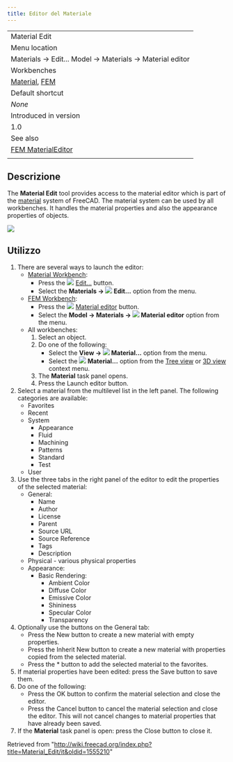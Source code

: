 ```yaml
---
title: Editor del Materiale
---
```

|  |
| --- |
| Material Edit |
| Menu location |
| Materials → Edit... Model → Materials → Material editor |
| Workbenches |
| [Material](/Material_Workbench "Material Workbench"), [FEM](/FEM_Workbench "FEM Workbench") |
| Default shortcut |
| *None* |
| Introduced in version |
| 1.0 |
| See also |
| [FEM MaterialEditor](/FEM_MaterialEditor "FEM MaterialEditor") |
|  |

## Descrizione

The **Material Edit** tool provides access to the material editor which is part of the [material](/Material "Material") system of FreeCAD. The material system can be used by all workbenches. It handles the material properties and also the appearance properties of objects.

![](/images/Material_Edit_Dialog.png)

## Utilizzo

1. There are several ways to launch the editor:
   * [Material Workbench](/Material_Workbench "Material Workbench"):
     + Press the ![](/images/Material_Edit.svg) [Edit...](/Material_Edit "Material Edit") button.
     + Select the **Materials → ![](/images/Material_Edit.svg) Edit...** option from the menu.
   * [FEM Workbench](/FEM_Workbench "FEM Workbench"):
     + Press the ![](/images/FEM_MaterialEditor.svg) [Material editor](/FEM_MaterialEditor "FEM MaterialEditor") button.
     + Select the **Model → Materials → ![](/images/FEM_MaterialEditor.svg) Material editor** option from the menu.
   * All workbenches:
     1. Select an object.
     2. Do one of the following:
        + Select the **View → ![](/images/Material_Edit.svg) Material...** option from the menu.
        + Select the **![](/images/Material_Edit.svg) Material...** option from the [Tree view](/Tree_view "Tree view") or [3D view](/3D_view "3D view") context menu.
     3. The **Material** task panel opens.
     4. Press the Launch editor button.
2. Select a material from the multilevel list in the left panel. The following categories are available:
   * Favorites
   * Recent
   * System
     + Appearance
     + Fluid
     + Machining
     + Patterns
     + Standard
     + Test
   * User
3. Use the three tabs in the right panel of the editor to edit the properties of the selected material:
   * General:
     + Name
     + Author
     + License
     + Parent
     + Source URL
     + Source Reference
     + Tags
     + Description
   * Physical - various physical properties
   * Appearance:
     + Basic Rendering:
       - Ambient Color
       - Diffuse Color
       - Emissive Color
       - Shininess
       - Specular Color
       - Transparency
4. Optionally use the buttons on the General tab:
   * Press the New button to create a new material with empty properties.
   * Press the Inherit New button to create a new material with properties copied from the selected material.
   * Press the \* button to add the selected material to the favorites.
5. If material properties have been edited: press the Save button to save them.
6. Do one of the following:
   * Press the OK button to confirm the material selection and close the editor.
   * Press the Cancel button to cancel the material selection and close the editor. This will not cancel changes to material properties that have already been saved.
7. If the **Material** task panel is open: press the Close button to close it.

Retrieved from "<http://wiki.freecad.org/index.php?title=Material_Edit/it&oldid=1555210>"